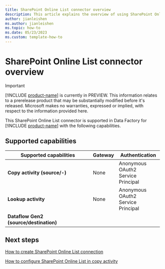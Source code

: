 ```yaml
---
title: SharePoint Online List connector overview
description: This article explains the overview of using SharePoint Online List.
author: jianleishen
ms.author: jianleishen
ms.topic: how-to
ms.date: 05/23/2023
ms.custom: template-how-to 
---
```


# SharePoint Online List connector overview

> [!IMPORTANT]
> [!INCLUDE [product-name](../includes/product-name.md)] is currently in PREVIEW.
> This information relates to a prerelease product that may be substantially modified before it's released. Microsoft makes no warranties, expressed or implied, with respect to the information provided here.

This SharePoint Online List connector is supported in Data Factory for [!INCLUDE [product-name](../includes/product-name.md)] with the following capabilities.

## Supported capabilities

| Supported capabilities | Gateway | Authentication |
| --- | --- | ---|
| **Copy activity (source/-)** | None | Anonymous<br>OAuth2<br>Service Principal |
| **Lookup activity** | None | Anonymous<br>OAuth2<br>Service Principal |
| **Dataflow Gen2 (source/destination)** |  |  |

## Next steps

[How to create SharePoint Online List connection](connector-sharepoint-online-list.md)

[How to configure SharePoint Online List in copy activity](connector-sharepoint-online-list-copy-activity.md)